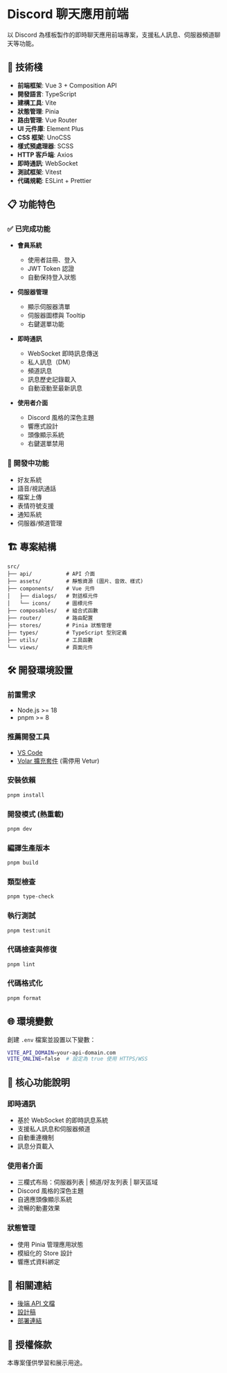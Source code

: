 # Discord 聊天應用前端

以 Discord 為樣板製作的即時聊天應用前端專案，支援私人訊息、伺服器頻道聊天等功能。

## 🚀 技術棧

- **前端框架**: Vue 3 + Composition API
- **開發語言**: TypeScript 
- **建構工具**: Vite
- **狀態管理**: Pinia
- **路由管理**: Vue Router
- **UI 元件庫**: Element Plus
- **CSS 框架**: UnoCSS
- **樣式預處理器**: SCSS
- **HTTP 客戶端**: Axios
- **即時通訊**: WebSocket
- **測試框架**: Vitest
- **代碼規範**: ESLint + Prettier

## 📋 功能特色

### ✅ 已完成功能
- **會員系統**
  - 使用者註冊、登入
  - JWT Token 認證
  - 自動保持登入狀態
  
- **伺服器管理**
  - 顯示伺服器清單
  - 伺服器圖標與 Tooltip
  - 右鍵選單功能

- **即時通訊**
  - WebSocket 即時訊息傳送
  - 私人訊息（DM）
  - 頻道訊息
  - 訊息歷史記錄載入
  - 自動滾動至最新訊息

- **使用者介面**
  - Discord 風格的深色主題
  - 響應式設計
  - 頭像顯示系統
  - 右鍵選單禁用

### 🔄 開發中功能
- 好友系統
- 語音/視訊通話
- 檔案上傳
- 表情符號支援
- 通知系統
- 伺服器/頻道管理

## 🏗️ 專案結構

```
src/
├── api/           # API 介面
├── assets/        # 靜態資源 (圖片、音效、樣式)
├── components/    # Vue 元件
│   ├── dialogs/   # 對話框元件
│   └── icons/     # 圖標元件
├── composables/   # 組合式函數
├── router/        # 路由配置
├── stores/        # Pinia 狀態管理
├── types/         # TypeScript 型別定義
├── utils/         # 工具函數
└── views/         # 頁面元件
```

## 🛠️ 開發環境設置

### 前置需求
- Node.js >= 18
- pnpm >= 8

### 推薦開發工具
- [VS Code](https://code.visualstudio.com/)
- [Volar 擴充套件](https://marketplace.visualstudio.com/items?itemName=Vue.volar) (需停用 Vetur)

### 安裝依賴

```sh
pnpm install
```

### 開發模式 (熱重載)

```sh
pnpm dev
```

### 編譯生產版本

```sh
pnpm build
```

### 類型檢查

```sh
pnpm type-check
```

### 執行測試

```sh
pnpm test:unit
```

### 代碼檢查與修復

```sh
pnpm lint
```

### 代碼格式化

```sh
pnpm format
```

## 🌐 環境變數

創建 `.env` 檔案並設置以下變數：

```bash
VITE_API_DOMAIN=your-api-domain.com
VITE_ONLINE=false  # 設定為 true 使用 HTTPS/WSS
```

## 📱 核心功能說明

### 即時通訊
- 基於 WebSocket 的即時訊息系統
- 支援私人訊息和伺服器頻道
- 自動重連機制
- 訊息分頁載入

### 使用者介面
- 三欄式布局：伺服器列表 | 頻道/好友列表 | 聊天區域
- Discord 風格的深色主題
- 自適應頭像顯示系統
- 流暢的動畫效果

### 狀態管理
- 使用 Pinia 管理應用狀態
- 模組化的 Store 設計
- 響應式資料綁定

## 🔗 相關連結

- [後端 API 文檔](https://github.com/your-username/chat_app_backend)
- [設計稿](https://www.figma.com/your-design-link)
- [部署連結](https://your-deployment-url.com)

## 📄 授權條款

本專案僅供學習和展示用途。
